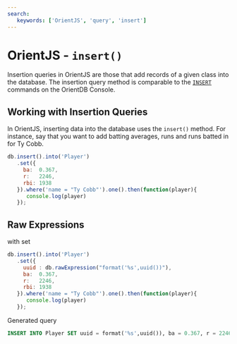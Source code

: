 ```yaml
---
search:
   keywords: ['OrientJS', 'query', 'insert']
---
```


# OrientJS - `insert()`

Insertion queries in OrientJS are those that add records of a given class into the database.  The insertion query method is comparable to the [`INSERT`](../SQL-Insert.md) commands on the OrientDB Console.

## Working with Insertion Queries

In OrientJS, inserting data into the database uses the `insert()` method.  For instance, say that you want to add batting averages, runs and runs batted in for Ty Cobb.


```js
db.insert().into('Player')
   .set({
     ba:  0.367,
     r:   2246,
     rbi: 1938
   }).where('name = "Ty Cobb"').one().then(function(player){
      console.log(player)
   });
```


## Raw Expressions

with set
```js
db.insert().into('Player')
   .set({
     uuid : db.rawExpression("format('%s',uuid())"),
     ba:  0.367,
     r:   2246,
     rbi: 1938
   }).where('name = "Ty Cobb"').one().then(function(player){
      console.log(player)
   });
```

Generated query

```sql
INSERT INTO Player SET uuid = format('%s',uuid()), ba = 0.367, r = 2246, rbi = 1938
```
